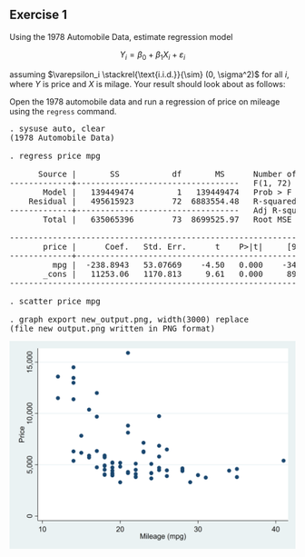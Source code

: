 ## Exercise 1
Using the 1978 Automobile Data, estimate regression model

$$
    Y_i = \beta_0 + \beta_1 X_i + \varepsilon_i
$$

assuming $\varepsilon_i \stackrel{\text{i.i.d.}}{\sim} (0, \sigma^2)$ 
for all $i$, where $Y$ is price and $X$ is milage. Your result should
look about as follows:

Open the 1978 automobile data and run a regression of price on mileage
using the `regress` command.
<pre id="stlog-1" class="stlog"><samp>. sysuse auto, clear
(1978 Automobile Data)

. regress price mpg

      Source |       SS           df       MS      Number of obs   =        74
-------------+----------------------------------   F(1, 72)        =     20.26
       Model |   139449474         1   139449474   Prob &gt; F        =    0.0000
    Residual |   495615923        72  6883554.48   R-squared       =    0.2196
-------------+----------------------------------   Adj R-squared   =    0.2087
       Total |   635065396        73  8699525.97   Root MSE        =    2623.7

------------------------------------------------------------------------------
       price |      Coef.   Std. Err.      t    P&gt;|t|     [95% Conf. Interval]
-------------+----------------------------------------------------------------
         mpg |  -238.8943   53.07669    -4.50   0.000    -344.7008   -133.0879
       _cons |   11253.06   1170.813     9.61   0.000     8919.088    13587.03
------------------------------------------------------------------------------

. scatter price mpg

. graph export new_output.png, width(3000) replace
(file new_output.png written in PNG format)
</samp></pre>
![png](/images/new_output.png)
<script type="text/x-mathjax-config">
    MathJax.Hub.Config({ tex2jax: {inlineMath: [['$','$'], ['\\(','\\)']]} });
</script>
<script type="text/javascript"
    src="https://cdn.mathjax.org/mathjax/latest/MathJax.js?config=TeX-AMS_CHTML">
</script>
